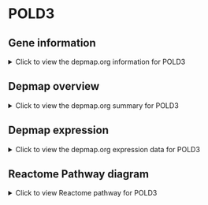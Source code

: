 <h1>POLD3</h1>

<h2>Gene information</h2>
<details>
  <summary>Click to view the depmap.org information for POLD3</summary>
  <iframe src="https://depmap.org/portal/gene/POLD3?tab=about" style="border:none;width:100%;height:800px"></iframe>
</details>

<h2>Depmap overview</h2>
<details>
  <summary>Click to view the depmap.org summary for POLD3</summary>
  <iframe src="https://depmap.org/portal/gene/POLD3?tab=overview" style="border:none;width:100%;height:800px"></iframe>
</details>

<h2>Depmap expression</h2>
<details>
  <summary>Click to view the depmap.org expression data for POLD3</summary>
  <iframe src="https://depmap.org/portal/gene/POLD3?tab=characterization" style="border:none;width:100%;height:800px"></iframe>
</details>



<h2>Reactome Pathway diagram</h2>
<details>
  <summary>Click to view Reactome pathway for POLD3</summary>
  <p>Processive synthesis on the lagging strand</p>
  <iframe src="https://reactome.org/PathwayBrowser/#/R-HSA-69183" style="border:none;width:100%;height:800px"></iframe>
</details>



